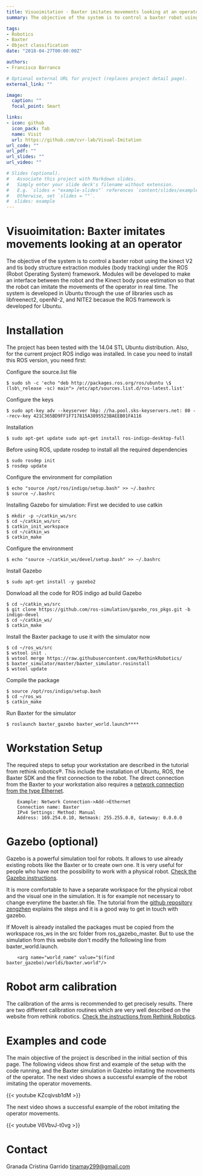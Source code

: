 ```yaml
---
title: Visuoimitation - Baxter imitates movements looking at an operator
summary: The objective of the system is to control a baxter robot using the kinect V2 and tis body structure extraction modules (body tracking) under the ROS (Robot Operating System) framework. Modules will be developed to make an interface between the robot and the Kinect body pose estimation so that the robot can imitate the movements of the operator in real time

tags:
- Robotics
- Baxter
- Object classification
date: "2018-04-27T00:00:00Z"

authors: 
- Francisco Barranco

# Optional external URL for project (replaces project detail page).
external_link: ""

image:
  caption: ""
  focal_point: Smart

links:
- icon: github
  icon_pack: fab
  name: Visit
  url: https://github.com/cvr-lab/Visual-Imitation
url_code: ""
url_pdf: ""
url_slides: ""
url_video: ""

# Slides (optional).
#   Associate this project with Markdown slides.
#   Simply enter your slide deck's filename without extension.
#   E.g. `slides = "example-slides"` references `content/slides/example-slides.md`.
#   Otherwise, set `slides = ""`.
#  slides: example
---
```


# Visuoimitation: Baxter imitates movements looking at an operator
 The objective of the system is to control a baxter robot using the kinect V2 and tis body structure extraction modules (body tracking) under the ROS (Robot Operating System) framework. Modules will be developed to make an interface between the robot and the Kinect body pose estimation so that the robot can imitate the movements of the operator in real time. The system is developed in Ubuntu through the use of libraries usch as libfreenect2, openNI-2, and NITE2 becasue the ROS framework is developed for Ubuntu. 
 
# Installation
The project has been tested with the 14.04 STL Ubuntu distribution. Also, for the current project ROS indigo was installed. In case you need to install this ROS version, you need first:

Configure the source.list file
    
    $ sudo sh -c 'echo "deb http://packages.ros.org/ros/ubuntu \$ (lsb\_release -sc) main"> /etc/apt/sources.list.d/ros-latest.list'

Configure the keys
    
    $ sudo apt-key adv --keyserver hkp: //ha.pool.sks-keyservers.net: 80 --recv-key 421C365BD9FF1F717815A3895523BAEEB01FA116

Installation
    
    $ sudo apt-get update sudo apt-get install ros-indigo-desktop-full

Before using ROS, update rosdep to install all the required dependencies
    
    $ sudo rosdep init
    $ rosdep update

Configure the environment for compilation
    
    $ echo "source /opt/ros/indigo/setup.bash" >> ~/.bashrc
    $ source ~/.bashrc

Installing Gazebo for simulation: First we decided to use catkin
    
    $ mkdir -p ~/catkin_ws/src
    $ cd ~/catkin_ws/src
    $ catkin_init_workspace
    $ cd ~/catkin_ws
    $ catkin_make

Configure the environment
    
    $ echo "source ~/catkin_ws/devel/setup.bash" >> ~/.bashrc

Install Gazebo
    
    $ sudo apt-get install -y gazebo2

Donwload all the code for ROS indigo ad build Gazebo
    
    $ cd ~/catkin_ws/src
    $ git clone https://github.com/ros-simulation/gazebo_ros_pkgs.git -b indigo-devel
    $ cd ~/catkin_ws/
    $ catkin_make

Install the Baxter package to use it with the simulator now
    
    $ cd ~/ros_ws/src
    $ wstool init .
    $ wstool merge https://raw.githubusercontent.com/RethinkRobotics/
    $ baxter_simulator/master/baxter_simulator.rosinstall
    $ wstool update

Compile the package
    
    $ source /opt/ros/indigo/setup.bash
    $ cd ~/ros_ws
    $ catkin_make

Run Baxter for the simulator
    
    $ roslaunch baxter_gazebo baxter_world.launch****
   


# Workstation Setup
The required steps to setup your workstation are described in the tutorial from rethink robotics®. This include the installation of Ubuntu, ROS, the Baxter SDK and the first connection to the robot. The direct connection from the Baxter to your workstation also requires a [network connection from the type Ethernet](http://sdk.rethinkrobotics.com/wiki/Workstation_Setup).
        
        Example: Network Connection->Add->Ethernet
        Connection name: Baxter
        IPv4 Settings: Method: Manual
        Address: 169.254.0.10, Netmask: 255.255.0.0, Gateway: 0.0.0.0
        
        
# Gazebo (optional)

Gazebo is a powerful simulation tool for robots. It allows to use already existing robots like the Baxter or to create own one. It is very useful for people who have not the possibility to work with a physical robot. [Check the Gazebo instructions](http://sdk.rethinkrobotics.com/wiki/Using_Gazebo_and_Baxter).

It is more comfortable to have a separate workspace for the physical robot and the visual one in the simulation. It is for example not necessary to change everytime the baxter.sh file. The tutorial from the [github repository zengzhen](https://github.com/zengzhen/zhen_baxter_moveit) explains the steps and it is a good way to get in touch with gazebo.
        
If MoveIt is already installed the packages must be copied from the workspace ros_ws in the src folder from ros_gazebo_master. But to use the simulation from this website don't modify the following line from baxter_world.launch.

        <arg name="world_name" value="$(find baxter_gazebo)/worlds/baxter.world"/>

# Robot arm calibration

The calibration of the arms is recommended to get precisely results. There are two different calibration routines which are very well described on the website from rethink robotics. [Check the instructions from Rethink Robotics](http://sdk.rethinkrobotics.com/wiki/Arm_Calibration).
        

# Examples and code

The main objective of the project is described in the initial section of this page. The following videos show first and example of the setup with the code running, and the Baxter simulation in Gazebo imitating the movements of the operator. The next video shows a successful example of the robot imitating the operator movements. 

{{< youtube KZcqivsb1dM >}}

 The next video shows a successful example of the robot imitating the operator movements. 
 
 {{< youtube V6VbvJ-t0vg >}}


# Contact

Granada
Cristina Garrido
tinamay299@gmail.com
